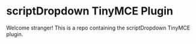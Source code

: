 # scriptDropdown TinyMCE Plugin

Welcome stranger! This is a repo containing the scriptDropdown TinyMCE plugin.
